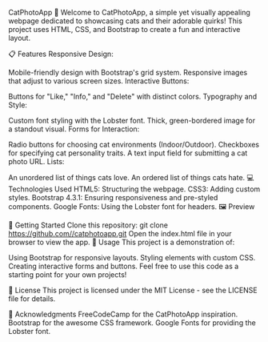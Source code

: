 CatPhotoApp 🐾
Welcome to CatPhotoApp, a simple yet visually appealing webpage dedicated to showcasing cats and their adorable quirks! This project uses HTML, CSS, and Bootstrap to create a fun and interactive layout.

📋 Features
Responsive Design:

Mobile-friendly design with Bootstrap's grid system.
Responsive images that adjust to various screen sizes.
Interactive Buttons:

Buttons for "Like," "Info," and "Delete" with distinct colors.
Typography and Style:

Custom font styling with the Lobster font.
Thick, green-bordered image for a standout visual.
Forms for Interaction:

Radio buttons for choosing cat environments (Indoor/Outdoor).
Checkboxes for specifying cat personality traits.
A text input field for submitting a cat photo URL.
Lists:

An unordered list of things cats love.
An ordered list of things cats hate.
💻 Technologies Used
HTML5: Structuring the webpage.
CSS3: Adding custom styles.
Bootstrap 4.3.1: Ensuring responsiveness and pre-styled components.
Google Fonts: Using the Lobster font for headers.
🖼️ Preview


🚀 Getting Started
Clone this repository:
git clone https://github.com//catphotoapp.git
Open the index.html file in your browser to view the app.
📝 Usage
This project is a demonstration of:

Using Bootstrap for responsive layouts.
Styling elements with custom CSS.
Creating interactive forms and buttons.
Feel free to use this code as a starting point for your own projects!

📄 License
This project is licensed under the MIT License - see the LICENSE file for details.

🙌 Acknowledgments
FreeCodeCamp for the CatPhotoApp inspiration.
Bootstrap for the awesome CSS framework.
Google Fonts for providing the Lobster font.